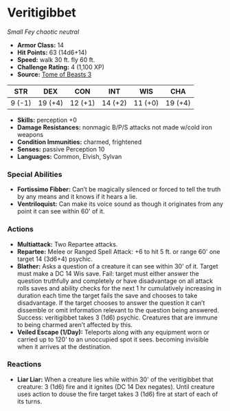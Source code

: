 # Veritigibbet

*Small* *Fey* *chaotic neutral*

- **Armor Class:** 14
- **Hit Points:** 63 (14d6+14)
- **Speed:** walk 30 ft. fly 60 ft.
- **Challenge Rating:** 4 (1,100 XP)
- **Source:** [Tome of Beasts 3](https://koboldpress.com/kpstore/product/tome-of-beasts-2-for-5th-edition/)

| STR | DEX | CON | INT | WIS | CHA |
| --- | --- | --- | --- | --- | --- |
| 9 (-1) | 19 (+4) | 12 (+1) | 14 (+2) | 11 (+0) | 19 (+4) |

- **Skills:** perception +0
- **Damage Resistances:** nonmagic B/P/S attacks not made w/cold iron weapons
- **Condition Immunities:** charmed, frightened
- **Senses:** passive Perception 10
- **Languages:** Common, Elvish, Sylvan
### Special Abilities
- **Fortissimo Fibber:** Can’t be magically silenced or forced to tell the truth by any means and it knows if it hears a lie.
- **Ventriloquist:** Can make its voice sound as though it originates from any point it can see within 60' of it.
### Actions
- **Multiattack:** Two Repartee attacks.
- **Repartee:** Melee or Ranged Spell Attack: +6 to hit 5 ft. or range 60' one target 14 (3d6+4) psychic.
- **Blather:** Asks a question of a creature it can see within 30' of it. Target must make a DC 14 Wis save. Fail: target must either answer the question truthfully and completely or have disadvantage on all attack rolls saves and ability checks for the next 1 hr cumulatively increasing in duration each time the target fails the save and chooses to take disadvantage. If the target chooses to answer the question it can’t dissemble or omit information relevant to the question being answered. Success: veritigibbet takes 3 (1d6) psychic. Creatures that are immune to being charmed aren’t affected by this.
- **Veiled Escape (1/Day):** Teleports along with any equipment worn or carried up to 120' to an unoccupied spot it sees. becoming invisible when it arrives at the destination.
### Reactions
- **Liar Liar:** When a creature lies while within 30' of the veritigibbet that creature: 3 (1d6) fire and it ignites (DC 14 Dex negates). Until creature uses action to douse the fire target takes 3 (1d6) fire at start of each of its turns.
